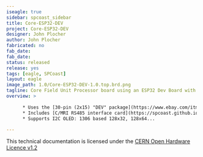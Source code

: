 ```yaml
---
iseagle: true
sidebar: spcoast_sidebar
title: Core-ESP32-DEV
project: Core-ESP32-DEV
designer: John Plocher
author: John Plocher
fabricated: no
fab_date: 
fab_date: 
status: released
release: yes
tags: [eagle, SPCoast]
layout: eagle
image_path: 1.0/Core-ESP32-DEV-1.0.top.brd.png
tagline: Core Field Unit Processor board using an ESP32 Dev Board with Wifi, BLE and a small OLED screen
overview: >
    
      * Uses the [30-pin (2x15) "DEV" package](https://www.ebay.com/itm/333414813426)
      * Includes [C/MRI RS485 interface card](https://spcoast.github.io/pages/CMRI-Bus-Interface.html) IO connection
      * Supports I2C OLED: 1306 based 128x32, 128x64...
    
---
```



This technical documentation is licensed under the [CERN Open Hardware Licence v1.2](http://www.ohwr.org/attachments/2388/cern_ohl_v_1_2.txt)
